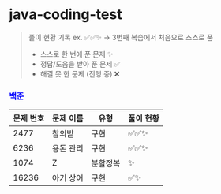 # java-coding-test
> 풀이 현황 기록
> ex. ✅✅✨ → 3번째 복습에서 처음으로 스스로 품
> - 스스로 한 번에 푼 문제	✨
> - 정답/도움을 받아 푼 문제	✅
> - 해결 못 한 문제 (진행 중)	❌

### <span style="color: blue">백준</span>
| 문제 번호 | 문제 이름   | 유형     | 풀이 현황  |
|-----------|-------------|----------|-------------|
| 2477      | 참외밭      | 구현     | ✅✅✨      |
| 6236      | 용돈 관리   | 구현     | ✅✅✨      |
| 1074      | Z           | 분할정복 | ✨          |
| 16236     | 아기 상어   | 구현     | ✅✨        |

